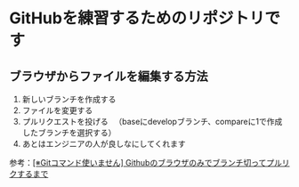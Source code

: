 # GitHubを練習するためのリポジトリです

## ブラウザからファイルを編集する方法
1. 新しいブランチを作成する
2. ファイルを変更する
3. プルリクエストを投げる
　（baseにdevelopブランチ、compareに1で作成したブランチを選択する）
4. あとはエンジニアの人が良しなにしてくれます

参考：[[※Gitコマンド使いません] Githubのブラウザのみでブランチ切ってプルリクするまで](http://qiita.com/sue738/items/7b979c554a03441901c6)
